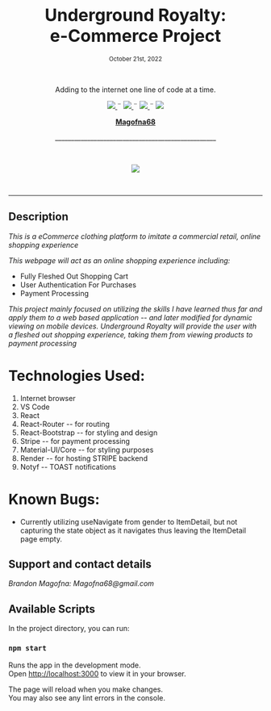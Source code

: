 <h1 align="center">
  <big><b> 
  Underground Royalty: <br/>e-Commerce Project
  </b></big>
</h1>
<p align="center">
  <small>October 21st, 2022</small>
</p>
<br>
<p align="center">Adding to the internet one line of code at a time. </p>
    <p align="center">
        <a href="https://github.com/Magofna68/MessageBoard.Solution/graphs/contributors">
            <img src="https://img.shields.io/github/contributors/Magofna68/capstone.svg?style=plastic">
        </a>
        ¨
        <a href="https://github.com/Magofna68/MessageBoard.Solution/stargazers">
            <img src="https://img.shields.io/github/license/Magofna68/capstone?style=plastic">
        </a>
        ¨
        <a href="https://github.com/Magofna68/Portfolio/issues">
            <img src="https://img.shields.io/github/last-commit/Magofna68/e-commerce?style=plastic">
        </a>
        ¨
        <a href="https://linkedin.com/in/Magofna68">
            <img src="https://img.shields.io/badge/-LinkedIn-black.svg?style=plastic&logo=linkedin&colorB=2867B2">
        </a>
    </p>
<p align="center">
    <!-- Project Avatar/Logo -->
    <p align="center">
        <a href="https://github.com/Magofna68">
            <strong>Magofna68</strong>
        </a>
    </p>
    <p align="center">
      __________________________________________________
    </p>
    <br>
    <p align="center"><a href="https://github.com/Magofna68">
        <img src="https://avatars.githubusercontent.com/u/80496559?v=4">
    </a></p>
    <br>
    <!-- GitHub Link -->
    <!-- Project Shields -->
</p>

---

## Description

_*This is a eCommerce clothing platform to imitate a commercial retail, online shopping experience*_

_*This webpage will act as an online shopping experience including:*_<br/>
- Fully Fleshed Out Shopping Cart 
- User Authentication For Purchases<br/>
- Payment Processing<br/>

_*This project mainly focused on utilizing the skills I have learned thus far and apply them to a web based application -- and later modified for dynamic viewing on mobile devices. Underground Royalty will provide the user with a fleshed out shopping experience, taking them from viewing products to payment processing*_

# Technologies Used:

1. Internet browser
2. VS Code
3. React
4. React-Router -- for routing 
5. React-Bootstrap -- for styling and design
6. Stripe -- for payment processing
7. Material-UI/Core -- for styling purposes
8. Render -- for hosting STRIPE backend
9. Notyf -- TOAST notifications

# Known Bugs:
- Currently utilizing useNavigate from gender to ItemDetail, but not capturing the state object as it navigates thus leaving the ItemDetail page empty.

## Support and contact details

_Brandon Magofna: Magofna68@gmail.com_


## Available Scripts

In the project directory, you can run:

### `npm start`

Runs the app in the development mode.\
Open [http://localhost:3000](http://localhost:3000) to view it in your browser.

The page will reload when you make changes.\
You may also see any lint errors in the console.
